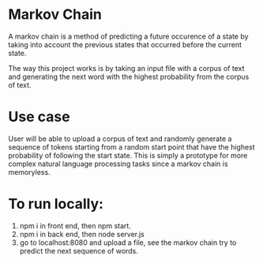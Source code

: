 # Markov Chain

A markov chain is a method of predicting a future occurence of a state by taking into account the previous states that occurred before the current state.

The way this project works is by taking an input file with a corpus of text and generating the next word with the highest probability from the corpus of text.

# Use case

User will be able to upload a corpus of text and randomly generate a sequence of tokens starting from a random start point that have the highest probability of following the start state. This is simply a prototype for more complex natural language processing tasks since a markov chain is memoryless.

# To run locally:

1. npm i in front end, then npm start.
2. npm i in back end, then node server.js
3. go to localhost:8080 and upload a file, see the markov chain try to predict the next sequence of words.
